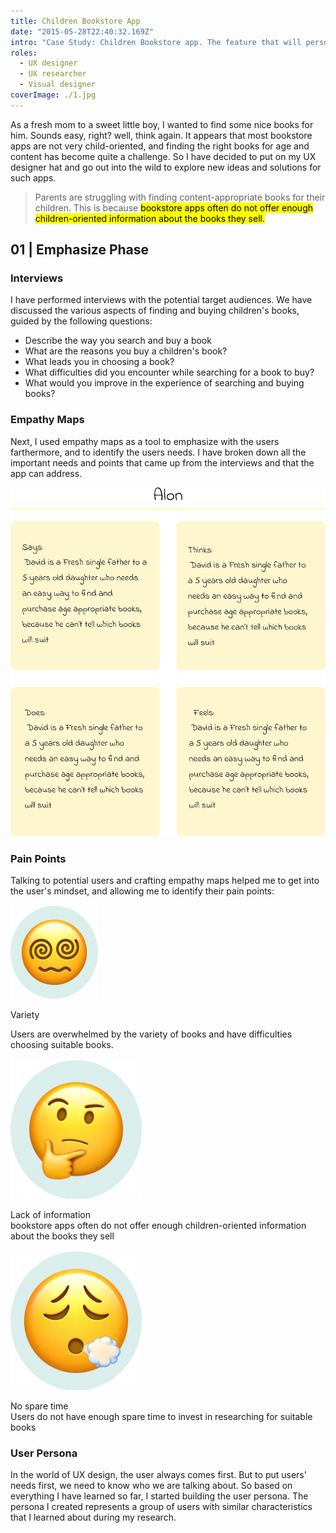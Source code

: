 ```yaml
---
title: Children Bookstore App
date: "2015-05-28T22:40:32.169Z"
intro: "Case Study: Children Bookstore app. The feature that will personally help caregivers find the right children book."
roles:
  - UX designer
  - UX researcher
  - Visual designer
coverImage: ./1.jpg
---
```


As a fresh mom to a sweet little boy, I wanted to find some nice books for him. Sounds easy, right? well, think again. It appears that most bookstore apps are not very child-oriented, and finding the right books for age and content has become quite a challenge. So I have decided to put on my UX designer hat and go out into the wild to explore new ideas and solutions for such apps. 

> Parents are struggling with finding content-appropriate books for their children. This is because <mark>bookstore apps often do not offer enough children-oriented information about the books they sell.</mark>

## 01  |  Emphasize Phase

### Interviews
I have performed interviews with the potential target audiences. We have discussed the various aspects of finding and buying children's books, guided by the following questions:

<div class="questions-list">

- Describe the way you search and buy a book
- What are the reasons you buy a children's book?
- What leads you in choosing a book?
- What difficulties did you encounter while searching for a book to buy?
- What would you improve in the experience of searching and buying books?

</div>

<div class="topic-spacer"></div>

### Empathy Maps

Next, I used empathy maps as a tool to emphasize with the users farthermore, and to identify the users needs. I have broken down all the important needs and points that came up from the interviews and that the app can address. 

<div class="image small-image">

![empathy map](./em_map.jpg)

</div>

<div class="strip blue-pale centered">

<div class="strip-content">

### Pain Points

Talking to potential users and crafting empathy maps helped me to get into the user's mindset, and allowing me to identify their pain points:

<div class="cards-panel">

<div class="card">

<div class="icon">

![empathy map](./emoj1.jpg)

</div>

<div class="title">

Variety

</div>

<div class="content">

Users are overwhelmed by the variety of books and have difficulties choosing suitable books.

</div>

</div>



<div class="card">

<div class="icon">

![empathy map](./emoj2.jpg)

</div>

<div class="title">
Lack of  information
</div>

<div class="content">
bookstore apps often do not offer enough children-oriented information about the books they sell
</div>

</div>



<div class="card">

<div class="icon">

![empathy map](./emoj3.jpg)

</div>

<div class="title">
No spare time 
</div>

<div class="content">
Users do not have enough spare time to invest in researching for suitable books
</div>

</div>

</div>

</div>

</div>


### User Persona

In the world of UX design, the user always comes first. But to put users' needs first, we need to know who we are talking about. So based on everything I have learned so far, I started building the user persona. The persona I created represents a group of users with similar characteristics that I learned about during my research.